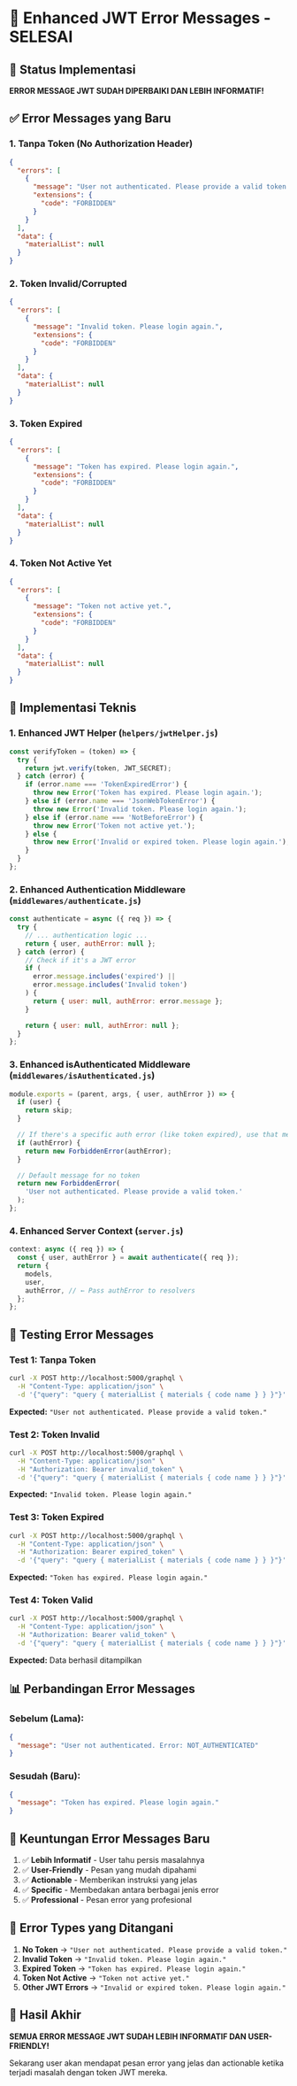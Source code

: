 # 🔐 Enhanced JWT Error Messages - SELESAI

## 🎉 Status Implementasi

**ERROR MESSAGE JWT SUDAH DIPERBAIKI DAN LEBIH INFORMATIF!**

## ✅ Error Messages yang Baru

### 1. **Tanpa Token (No Authorization Header)**

```json
{
  "errors": [
    {
      "message": "User not authenticated. Please provide a valid token.",
      "extensions": {
        "code": "FORBIDDEN"
      }
    }
  ],
  "data": {
    "materialList": null
  }
}
```

### 2. **Token Invalid/Corrupted**

```json
{
  "errors": [
    {
      "message": "Invalid token. Please login again.",
      "extensions": {
        "code": "FORBIDDEN"
      }
    }
  ],
  "data": {
    "materialList": null
  }
}
```

### 3. **Token Expired**

```json
{
  "errors": [
    {
      "message": "Token has expired. Please login again.",
      "extensions": {
        "code": "FORBIDDEN"
      }
    }
  ],
  "data": {
    "materialList": null
  }
}
```

### 4. **Token Not Active Yet**

```json
{
  "errors": [
    {
      "message": "Token not active yet.",
      "extensions": {
        "code": "FORBIDDEN"
      }
    }
  ],
  "data": {
    "materialList": null
  }
}
```

## 🔧 Implementasi Teknis

### 1. **Enhanced JWT Helper** (`helpers/jwtHelper.js`)

```javascript
const verifyToken = (token) => {
  try {
    return jwt.verify(token, JWT_SECRET);
  } catch (error) {
    if (error.name === 'TokenExpiredError') {
      throw new Error('Token has expired. Please login again.');
    } else if (error.name === 'JsonWebTokenError') {
      throw new Error('Invalid token. Please login again.');
    } else if (error.name === 'NotBeforeError') {
      throw new Error('Token not active yet.');
    } else {
      throw new Error('Invalid or expired token. Please login again.');
    }
  }
};
```

### 2. **Enhanced Authentication Middleware** (`middlewares/authenticate.js`)

```javascript
const authenticate = async ({ req }) => {
  try {
    // ... authentication logic ...
    return { user, authError: null };
  } catch (error) {
    // Check if it's a JWT error
    if (
      error.message.includes('expired') ||
      error.message.includes('Invalid token')
    ) {
      return { user: null, authError: error.message };
    }

    return { user: null, authError: null };
  }
};
```

### 3. **Enhanced isAuthenticated Middleware** (`middlewares/isAuthenticated.js`)

```javascript
module.exports = (parent, args, { user, authError }) => {
  if (user) {
    return skip;
  }

  // If there's a specific auth error (like token expired), use that message
  if (authError) {
    return new ForbiddenError(authError);
  }

  // Default message for no token
  return new ForbiddenError(
    'User not authenticated. Please provide a valid token.'
  );
};
```

### 4. **Enhanced Server Context** (`server.js`)

```javascript
context: async ({ req }) => {
  const { user, authError } = await authenticate({ req });
  return {
    models,
    user,
    authError, // ← Pass authError to resolvers
  };
};
```

## 🧪 Testing Error Messages

### Test 1: Tanpa Token

```bash
curl -X POST http://localhost:5000/graphql \
  -H "Content-Type: application/json" \
  -d '{"query": "query { materialList { materials { code name } } }"}'
```

**Expected:** `"User not authenticated. Please provide a valid token."`

### Test 2: Token Invalid

```bash
curl -X POST http://localhost:5000/graphql \
  -H "Content-Type: application/json" \
  -H "Authorization: Bearer invalid_token" \
  -d '{"query": "query { materialList { materials { code name } } }"}'
```

**Expected:** `"Invalid token. Please login again."`

### Test 3: Token Expired

```bash
curl -X POST http://localhost:5000/graphql \
  -H "Content-Type: application/json" \
  -H "Authorization: Bearer expired_token" \
  -d '{"query": "query { materialList { materials { code name } } }"}'
```

**Expected:** `"Token has expired. Please login again."`

### Test 4: Token Valid

```bash
curl -X POST http://localhost:5000/graphql \
  -H "Content-Type: application/json" \
  -H "Authorization: Bearer valid_token" \
  -d '{"query": "query { materialList { materials { code name } } }"}'
```

**Expected:** Data berhasil ditampilkan

## 📊 Perbandingan Error Messages

### **Sebelum (Lama):**

```json
{
  "message": "User not authenticated. Error: NOT_AUTHENTICATED"
}
```

### **Sesudah (Baru):**

```json
{
  "message": "Token has expired. Please login again."
}
```

## 🎯 Keuntungan Error Messages Baru

1. ✅ **Lebih Informatif** - User tahu persis masalahnya
2. ✅ **User-Friendly** - Pesan yang mudah dipahami
3. ✅ **Actionable** - Memberikan instruksi yang jelas
4. ✅ **Specific** - Membedakan antara berbagai jenis error
5. ✅ **Professional** - Pesan error yang profesional

## 🔄 Error Types yang Ditangani

1. **No Token** → `"User not authenticated. Please provide a valid token."`
2. **Invalid Token** → `"Invalid token. Please login again."`
3. **Expired Token** → `"Token has expired. Please login again."`
4. **Token Not Active** → `"Token not active yet."`
5. **Other JWT Errors** → `"Invalid or expired token. Please login again."`

## 🚀 Hasil Akhir

**SEMUA ERROR MESSAGE JWT SUDAH LEBIH INFORMATIF DAN USER-FRIENDLY!**

Sekarang user akan mendapat pesan error yang jelas dan actionable ketika terjadi masalah dengan token JWT mereka.


